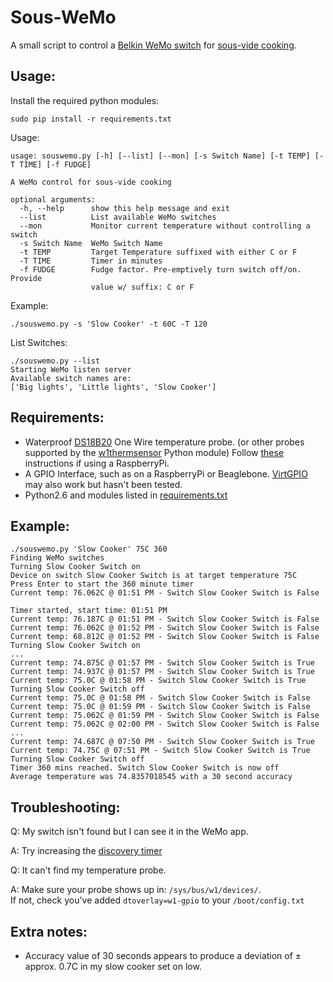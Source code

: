 Sous-WeMo
========

A small script to control a [Belkin WeMo switch](http://www.belkin.com/uk/F7C027-Belkin/p/P-F7C027/) for [sous-vide cooking](https://en.wikipedia.org/wiki/Sous-vide).

Usage:
------
Install the required python modules:

    sudo pip install -r requirements.txt

Usage:

    usage: souswemo.py [-h] [--list] [--mon] [-s Switch Name] [-t TEMP] [-T TIME] [-f FUDGE]

    A WeMo control for sous-vide cooking

    optional arguments:
      -h, --help      show this help message and exit
      --list          List available WeMo switches
      --mon           Monitor current temperature without controlling a switch
      -s Switch Name  WeMo Switch Name
      -t TEMP         Target Temperature suffixed with either C or F
      -T TIME         Timer in minutes
      -f FUDGE        Fudge factor. Pre-emptively turn switch off/on. Provide
                      value w/ suffix: C or F

Example:

    ./souswemo.py -s 'Slow Cooker' -t 60C -T 120

List Switches:

    ./souswemo.py --list
    Starting WeMo listen server
    Available switch names are:
    ['Big lights', 'Little lights', 'Slow Cooker']

Requirements:
-------------
* Waterproof [DS18B20](https://www.adafruit.com/search?q=DS18B20) One Wire temperature probe. (or other probes supported by the [w1thermsensor](https://github.com/timofurrer/w1thermsensor) Python module)
    Follow [these](http://www.modmypi.com/blog/ds18b20-one-wire-digital-temperature-sensor-and-the-raspberry-pi) instructions if using a RaspberryPi.
* A GPIO Interface, such as on a RaspberryPi or Beaglebone. [VirtGPIO](https://github.com/BLavery/virtual-GPIO) may also work but hasn't been tested.
* Python2.6 and modules listed in [requirements.txt](https://raw.githubusercontent.com/detobate/sous-wemo/master/requirements.txt)


Example:
--------

    ./souswemo.py 'Slow Cooker' 75C 360
    Finding WeMo switches
    Turning Slow Cooker Switch on
    Device on switch Slow Cooker Switch is at target temperature 75C
    Press Enter to start the 360 minute timer
    Current temp: 76.062C @ 01:51 PM - Switch Slow Cooker Switch is False

    Timer started, start time: 01:51 PM
    Current temp: 76.187C @ 01:51 PM - Switch Slow Cooker Switch is False
    Current temp: 76.062C @ 01:52 PM - Switch Slow Cooker Switch is False
    Current temp: 68.812C @ 01:52 PM - Switch Slow Cooker Switch is False
    Turning Slow Cooker Switch on
    ...
    Current temp: 74.875C @ 01:57 PM - Switch Slow Cooker Switch is True
    Current temp: 74.937C @ 01:57 PM - Switch Slow Cooker Switch is True
    Current temp: 75.0C @ 01:58 PM - Switch Slow Cooker Switch is True
    Turning Slow Cooker Switch off
    Current temp: 75.0C @ 01:58 PM - Switch Slow Cooker Switch is False
    Current temp: 75.0C @ 01:59 PM - Switch Slow Cooker Switch is False
    Current temp: 75.062C @ 01:59 PM - Switch Slow Cooker Switch is False
    Current temp: 75.062C @ 02:00 PM - Switch Slow Cooker Switch is False
    ...
    Current temp: 74.687C @ 07:50 PM - Switch Slow Cooker Switch is True
    Current temp: 74.75C @ 07:51 PM - Switch Slow Cooker Switch is True
    Turning Slow Cooker Switch off
    Timer 360 mins reached. Switch Slow Cooker Switch is now off
    Average temperature was 74.8357018545 with a 30 second accuracy

Troubleshooting:
----------------
Q: My switch isn't found but I can see it in the WeMo app.

A: Try increasing the [discovery timer](https://github.com/detobate/sous-wemo/blob/master/souswemo.py#L134)

Q: It can't find my temperature probe.

A: Make sure your probe shows up in: ``/sys/bus/w1/devices/``.  
If not, check you've added `dtoverlay=w1-gpio` to your `/boot/config.txt`


Extra notes:
------------
- Accuracy value of 30 seconds appears to produce a deviation of ± approx. 0.7C in my slow cooker set on low.

